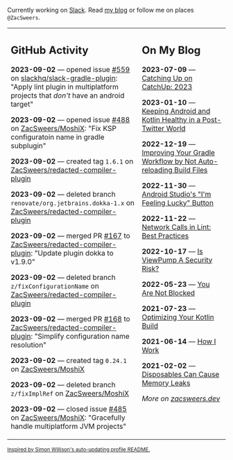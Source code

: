 Currently working on [Slack](https://slack.com/). Read [my blog](https://zacsweers.dev/) or follow me on places `@ZacSweers`.

<table><tr><td valign="top" width="60%">

## GitHub Activity
<!-- githubActivity starts -->
**2023-09-02** — opened issue [#559](https://github.com/slackhq/slack-gradle-plugin/issues/559) on [slackhq/slack-gradle-plugin](https://github.com/slackhq/slack-gradle-plugin): "Apply lint plugin in multiplatform projects that _don't_ have an android target"

**2023-09-02** — opened issue [#488](https://github.com/ZacSweers/MoshiX/issues/488) on [ZacSweers/MoshiX](https://github.com/ZacSweers/MoshiX): "Fix KSP configuratoin name in gradle subplugin"

**2023-09-02** — created tag `1.6.1` on [ZacSweers/redacted-compiler-plugin](https://github.com/ZacSweers/redacted-compiler-plugin)

**2023-09-02** — deleted branch `renovate/org.jetbrains.dokka-1.x` on [ZacSweers/redacted-compiler-plugin](https://github.com/ZacSweers/redacted-compiler-plugin)

**2023-09-02** — merged PR [#167](https://github.com/ZacSweers/redacted-compiler-plugin/pull/167) to [ZacSweers/redacted-compiler-plugin](https://github.com/ZacSweers/redacted-compiler-plugin): "Update plugin dokka to v1.9.0"

**2023-09-02** — deleted branch `z/fixConfigurationName` on [ZacSweers/redacted-compiler-plugin](https://github.com/ZacSweers/redacted-compiler-plugin)

**2023-09-02** — merged PR [#168](https://github.com/ZacSweers/redacted-compiler-plugin/pull/168) to [ZacSweers/redacted-compiler-plugin](https://github.com/ZacSweers/redacted-compiler-plugin): "Simplify configuration name resolution"

**2023-09-02** — created tag `0.24.1` on [ZacSweers/MoshiX](https://github.com/ZacSweers/MoshiX)

**2023-09-02** — deleted branch `z/fixImplRef` on [ZacSweers/MoshiX](https://github.com/ZacSweers/MoshiX)

**2023-09-02** — closed issue [#485](https://github.com/ZacSweers/MoshiX/issues/485) on [ZacSweers/MoshiX](https://github.com/ZacSweers/MoshiX): "Gracefully handle multiplatform JVM projects"
<!-- githubActivity ends -->
</td><td valign="top" width="40%">

## On My Blog
<!-- blog starts -->
**2023-07-09** — [Catching Up on CatchUp: 2023](https://www.zacsweers.dev/catching-up-on-catchup-2023/)

**2023-01-10** — [Keeping Android and Kotlin Healthy in a Post-Twitter World](https://www.zacsweers.dev/keeping-android-healthy/)

**2022-12-19** — [Improving Your Gradle Workflow by Not Auto-reloading Build Files](https://www.zacsweers.dev/improving-your-workflow-by-not-auto-reloading-build-files/)

**2022-11-30** — [Android Studio's "I'm Feeling Lucky" Button](https://www.zacsweers.dev/android-studios-im-feeling-lucky-button/)

**2022-11-22** — [Network Calls in Lint: Best Practices](https://www.zacsweers.dev/network-calls-in-lint-best-practices/)

**2022-10-17** — [Is ViewPump A Security Risk?](https://www.zacsweers.dev/is-viewpump-a-security-risk/)

**2022-05-23** — [You Are Not Blocked](https://www.zacsweers.dev/you-are-not-blocked/)

**2021-07-23** — [Optimizing Your Kotlin Build](https://www.zacsweers.dev/optimizing-your-kotlin-build/)

**2021-06-14** — [How I Work](https://www.zacsweers.dev/how-i-work/)

**2021-02-02** — [Disposables Can Cause Memory Leaks](https://www.zacsweers.dev/disposables-can-cause-memory-leaks/)
<!-- blog ends -->
_More on [zacsweers.dev](https://zacsweers.dev/)_
</td></tr></table>

<sub><a href="https://simonwillison.net/2020/Jul/10/self-updating-profile-readme/">Inspired by Simon Willison's auto-updating profile README.</a></sub>